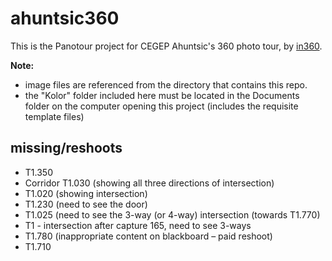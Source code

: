 # ahuntsic360
This is the Panotour project for CEGEP Ahuntsic's 360 photo tour, by <a href="http://in360.ca">in360</a>. 

<strong>Note:</strong> 
* image files are referenced from the directory that contains this repo. 
* the "Kolor" folder included here must be located in the Documents folder on the computer opening this project (includes the requisite template files)

## missing/reshoots
* T1.350
* Corridor T1.030 (showing all three directions of intersection)
* T1.020 (showing intersection)
* T1.230 (need to see the door)
* T1.025 (need to see the 3-way (or 4-way) intersection (towards T1.770)
* T1 - intersection after capture 165, need to see 3-ways
* T1.780 (inappropriate content on blackboard – paid reshoot)
* T1.710